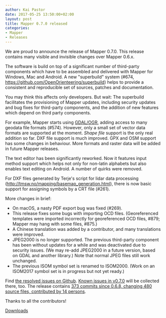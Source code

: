 ```yaml
---
author: Kai Pastor
date: 2017-05-25 13:50:00+02:00
layout: post
title: Mapper 0.7.0 released
categories:
- Mapper
- Releases
---
```


We are proud to announce the release of Mapper 0.7.0. This release contains many visible and invisible changes over Mapper 0.6.x.

The software is build on top of a significant number of third-party components which have to be assembled and delivered with Mapper for Windows, Mac and Android. A new "superbuild" system (#674, https://github.com/OpenOrienteering/superbuild) helps to provide a consistent and reproducible set of sources, patches and documentation.

You may think this affects only developers. But wait: The superbuild facilitates the provisioning of Mapper updates, including security updates and bug fixes for third-party components, and the addition of new features which depend on third party components.

For example, Mapper starts using [GDAL/OGR](http://www.gdal.org), adding access to many geodata file formats (#574). However, only a small set of vector data formats are supported at the moment. *Shape file* support is the only real addition so far. DXF file support is much improved. GPX and OSM support has some changes in behaviour. More formats and raster data will be added in future Mapper releases.

The text editor has been significantly reworked. Now it features input method support which helps not only for non-latin alphabets but also enables text editing on Android. A number of quirks were removed.

For DXF files generated by Terje's script for lidar data processing (http://tmsw.no/mapping/basemap_generation.html), there is now basic support for assigning symbols by a CRT file (#261).

More changes in brief:

- On macOS, a nasty PDF export bug was fixed (#269).
- This release fixes some bugs with importing OCD files.
  (Georeferenced templates were imported incorrectly for georeferenced OCD files, #879; Mapper may hang with some files, #875.)
- A Chinese translation was added by a contributor, and many translations were improved.
- JPEG2000 is no longer supported. The previous third-party component has been without updates for a while and was deactivated due to security issues.
  (We may re-add JPEG2000 in a future version, based on GDAL and another library.) Note that normal JPEG files still work unchanged.
- The previous ISOM symbol set is renamed to ISOM2000.
  (Work on an ISOM2017 symbol set is in progress but not yet ready.)

Find [the resolved issues on Github](https://github.com/OpenOrienteering/mapper/issues?q=milestone:v0.7.0+is:closed).
[Known issues in v0.7.0](https://github.com/OpenOrienteering/mapper/issues?q=label:"known%20issues%20v0.7.0") will be collected there, too. 
The release contains [373 commits since 0.6.8, changing 480 source files, contributed by 14 persons](https://github.com/OpenOrienteering/mapper/compare/v0.6.8...v0.7.0).

Thanks to all the contributors!

<a class="btn btn-primary" href="https://github.com/OpenOrienteering/mapper/releases/tag/v0.7.0">Downloads</a>
